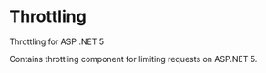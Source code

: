 # Throttling
Throttling for ASP .NET 5

Contains throttling component for limiting requests on ASP.NET 5.
